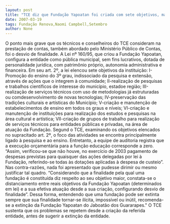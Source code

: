 ```yaml
---
layout: post
title: "TCE diz que Fundação Yapoatan foi criada com sete objetivos, mas não cumpre nenhum"
date: 2007-03-19
tags: Fundação Renova,Naomi Campbell,Setembro
author: None
---
```

O ponto mais grave que os técnicos e conselheiros do TCE consideram na prestação de contas, também abordado pelo Ministério Público de Contas, foi o desvio de finalidade.
A Lei nº 160/95, que criou a Fundação Yapoatan, configura a entidade como pública municipal, sem fins lucrativos, dotada de personalidade jurídica, com patrimônio próprio, autonomia administrativa e financeira.
Em seu art. 2º, a lei elencou sete objetivos da instituição:
I-Promoção do ensino do 3º grau, indissociado da pesquisa e extensão, através de ações que o integrem à comunidade;
II-realização de pesquisas e trabalhos científicos de interesse do município, estadoe região;
III-realização de serviços técnicos com uso de metodologias já estruturadas ou comdesenvolvimento de novas tecnologias;
IV-preservação das tradições culturais e artísticas do Município;
V-criação e manutenção de estabelecimentos de ensino em todos os graus e níveis;
VI-criação e manutenção de instituições para realização dos estudos e pesquisas na área cultural e artística;
VII-criação de grupos de trabalho para realização de serviços técnicos para entidades públicas e privadas, na área de atuação da Fundação. 
Segund o TCE, examinando os objetivos elencados no supracitado art. 2º, o foco das atividades se encontra principalmente ligado à pesquisa e ao ensino. 
Entretanto, a equipe de auditoria registra que a execução orçamentária para a função educação corresponde a zero. “Assim, verificou-se que não houve, no exercício de 2003 pagamento de despesas previstas para quaisquer das ações delegadas por lei à Fundação, referindo-se todas às dotações aplicadas à despesa de custeio”. 
Nas contra-razões, nada foi apresentado que pudesse dirimir ou mesmo justificar tal quadro.
“Considerando que a finalidade pela qual uma fundação é constituída diz respeito ao seu objetivo maior, constata-se o distanciamento entre reais objetivos da Fundação Yapoatan (determinados em lei) e a sua efetiva atuação desde a sua criação, configurando desvio de finalidade”.
Dessa forma, entendendo que uma fundação pode ser extinta sempre que sua finalidade tornar-se ilícita, impossível ou inútil, recomenda-se a extinção da Fundação Yapoatan do Jaboatão dos Guararapes.\"
O TCE sustenta que os problemas se repetem desde a criação da referida entidade, antes de sugerir a extinção da entidade. 